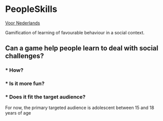 # PeopleSkills

[Voor Nederlands](README)

Gamification of learning of favourable behaviour in a social context.

## Can a game help people learn to deal with social challenges?

### * How?
### * Is it more fun?
### * Does it fit the target audience?
For now, the primary targeted audience is adolescent between 15 and 18 years of age
